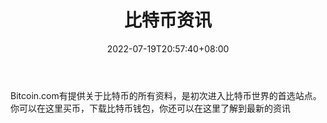 ﻿---
weight: 
title: "比特币资讯"
description: "Bitcoin.com有提供关于比特币的所有资料，是初次进入比特币世界的首选站点"
date: 2022-07-19T20:57:40+08:00
lastmod: 2022-07-19T11:12:40+08:00
draft: false
authors: ["Cindy"]
featuredImage: "bitebizixun.png"
link: "https://www.bitcoin.com/"
tags: ["元宇宙资讯","比特币资讯"]
categories: ["navigation"]
navigation: ["元宇宙资讯"]
lightgallery: true
toc: true
pinned: false
recommend: false
recommend1: false
---
Bitcoin.com有提供关于比特币的所有资料，是初次进入比特币世界的首选站点。你可以在这里买币，下载比特币钱包，你还可以在这里了解到最新的资讯
